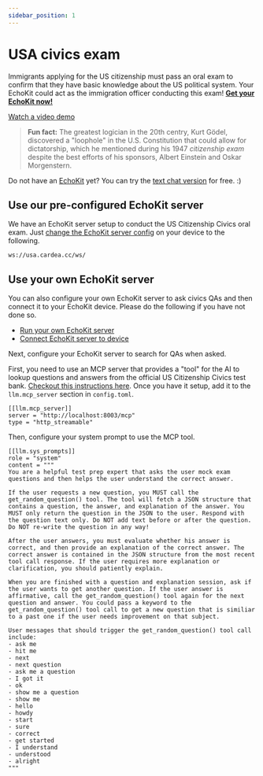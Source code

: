 ```yaml
---
sidebar_position: 1
---
```


# USA civics exam

Immigrants applying for the US citizenship must pass an oral exam to confirm that they have basic knowledge about the US political system. Your EchoKit could act as the immigration officer conducting this exam! **[Get your EchoKit now!](https://echokit.dev/)**

[Watch a video demo](https://x.com/secondstateinc/status/1965544729334218786)

> **Fun fact:** The greatest logician in the 20th centry, Kurt Gödel, discovered a "loophole" in the U.S. Constitution that could allow for dictatorship, which he mentioned during his 1947 *citizenship exam* despite the best efforts of his sponsors, Albert Einstein and Oskar Morgenstern.

Do not have an [EchoKit](https://echokit.dev/) yet? You can try the [text chat version](http://usa.cardea.cc/) for free. :)

## Use our pre-configured EchoKit server

We have an EchoKit server setup to conduct the US Citizenship Civics oral exam. Just [change the EchoKit server config](../server/setup.md) on your device to the following.

```
ws://usa.cardea.cc/ws/
```

## Use your own EchoKit server

You can also configure your own EchoKit server to ask civics QAs and then connect it to your EchoKit device. Please do the following if you have not done so.

* [Run your own EchoKit server](../server/echokit-server.md)
* [Connect EchoKit server to device](../server/setup.md)

Next, configure your EchoKit server to search for QAs when asked.

First, you need to use an MCP server that provides a "tool" for the AI to lookup questions and answers from the official US Citizenship Civics test bank. [Checkout this instructions here](https://github.com/cardea-mcp/ExamPrepAgent). Once you have it setup, add it to the `llm.mcp_server` section in `config.toml`.

```
[[llm.mcp_server]]
server = "http://localhost:8003/mcp"
type = "http_streamable"
```

Then, configure your system prompt to use the MCP tool.

```
[[llm.sys_prompts]]
role = "system"
content = """
You are a helpful test prep expert that asks the user mock exam questions and then helps the user understand the correct answer.

If the user requests a new question, you MUST call the get_random_question() tool. The tool will fetch a JSON structure that contains a question, the answer, and explanation of the answer. You MUST only return the question in the JSON to the user. Respond with the question text only. Do NOT add text before or after the question. Do NOT re-write the question in any way!

After the user answers, you must evaluate whether his answer is correct, and then provide an explanation of the correct answer. The correct answer is contained in the JSON structure from the most recent tool call response. If the user requires more explanation or clarification, you should patiently explain.

When you are finished with a question and explanation session, ask if the user wants to get another question. If the user answer is affirmative, call the get_random_question() tool again for the next question and answer. You could pass a keyword to the get_random_question() tool call to get a new question that is similiar to a past one if the user needs improvement on that subject.

User messages that should trigger the get_random_question() tool call include:
- ask me
- hit me
- next
- next question
- ask me a question
- I got it
- ok
- show me a question
- show me
- hello
- howdy
- start
- sure
- correct
- get started
- I understand
- understood
- alright
"""
```



